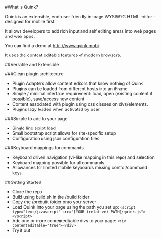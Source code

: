 #What is Quink?

Quink is an extensible, end-user friendly in-page WYSIWYG HTML editor - designed for mobile first.

It allows developers to add rich input and self editing areas into web pages and web apps.

You can find a demo at http://www.quink.mobi

It uses the content editable features of modern browsers.

##Versatile and Extensible

###Clean plugin architecture

* Plugin Adapters allow content editors that know nothing of Quink
* Plugins can be loaded from different hosts into an iFrame
* Simple / minimal interface requirement: load, open (existing content if possible), save/access new content
* Content associated with plugin using css classes on divs/elements.
* Plugins lazy loaded when activated by user

###Simple to add to your page
* Single line script load
* Small bootstrap script allows for site-specific setup
* Configuration using json configuration files

###Keyboard mappings for commands
* Keyboard driven navigation (vi-like mapping in this repo) and selection
* Keyboard mapping possible for all commands
* Allowances for limited mobile keyboards missing control/command keys.

##Getting Started
* Clone the repo
* Build using build.sh in the /build folder
* Copy the /prebuilt folder onto your server
* Load Quink into your page using the path you set up: `<script type="text/javascript" src="[YOUR (relative) PATH]/quink.js"></script>`
* Add one or more contenteditable divs to your page: `<div contenteditable="true"></div>`
* Try it out

